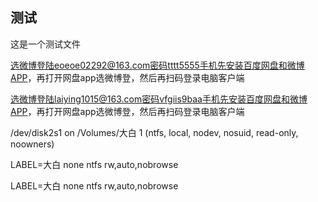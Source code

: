 ## 测试
这是一个测试文件



选微博登陆eoeoe02292@163.com密码tttt5555手机先安装百度网盘和微博APP，再打开网盘app选微博登，然后再扫码登录电脑客户端



选微博登陆laiying1015@163.com密码vfgiis9baa手机先安装百度网盘和微博APP，再打开网盘app选微博登，然后再扫码登录电脑客户端



/dev/disk2s1 on /Volumes/大白 1 (ntfs, local, nodev, nosuid, read-only, noowners)



LABEL=大白 none ntfs rw,auto,nobrowse

LABEL=大白 none ntfs rw,auto,nobrowse





